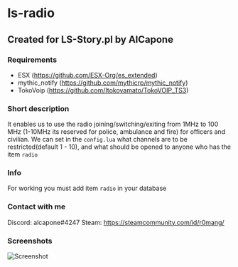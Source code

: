 # ls-radio

## Created for LS-Story.pl by AlCapone

### Requirements
* ESX (https://github.com/ESX-Org/es_extended)
* mythic_notify (https://github.com/mythicrp/mythic_notify)
* TokoVoip (https://github.com/Itokoyamato/TokoVOIP_TS3)

### Short description

It enables us to use the radio joining/switching/exiting from 1MHz to 100 MHz (1-10MHz its reserved for police, ambulance and fire) for officers and civilian. We can set in the `config.lua` what channels are to be restricted(default 1 - 10), and what should be opened to anyone who has the item `radio`

### Info

For working you must add item `radio` in your database


### Contact with me

Discord: alcapone#4247
Steam: https://steamcommunity.com/id/r0mang/

### Screenshots

![Screenshot](https://i.imgur.com/TtcLelA.jpg)
